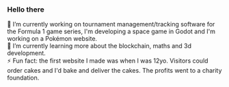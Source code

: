 ### Hello there

🔭 I’m currently working on tournament management/tracking software for the Formula 1 game series, I'm developing a space game in Godot and I'm working on a Pokémon website.
<br>🌱 I’m currently learning more about the blockchain, maths and 3d development.
<br>⚡ Fun fact: the first website I made was when I was 12yo. Visitors could order cakes and I'd bake and deliver the cakes. The profits went to a charity foundation.

<!--
**DerkJanSpeelman/DerkJanSpeelman** is a ✨ _special_ ✨ repository because its `README.md` (this file) appears on your GitHub profile.

Here are some ideas to get you started:

- 🔭 I’m currently working on ...
- 🌱 I’m currently learning ...
- 👯 I’m looking to collaborate on ...
- 🤔 I’m looking for help with ...
- 💬 Ask me about ...
- 📫 How to reach me: ...
- 😄 Pronouns: ...
- ⚡ Fun fact: ...
-->
